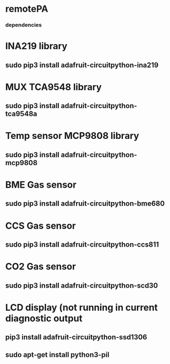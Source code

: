 # remotePA

### dependencies ###

# INA219 library 
## sudo pip3 install adafruit-circuitpython-ina219

# MUX TCA9548 library 
## sudo pip3 install adafruit-circuitpython-tca9548a

# Temp sensor MCP9808 library
## sudo pip3 install adafruit-circuitpython-mcp9808

# BME Gas sensor
## sudo pip3 install adafruit-circuitpython-bme680

# CCS Gas sensor
## sudo pip3 install adafruit-circuitpython-ccs811

# CO2 Gas sensor
## sudo pip3 install adafruit-circuitpython-scd30

# LCD display (not running in current diagnostic output 
## pip3 install adafruit-circuitpython-ssd1306 
## sudo apt-get install python3-pil
